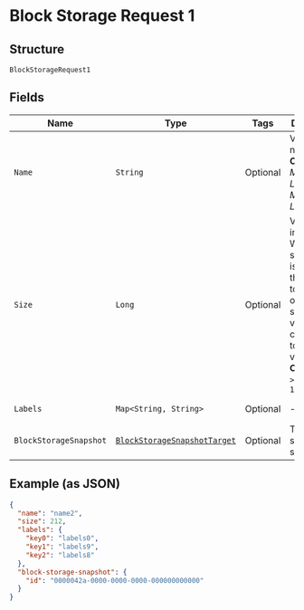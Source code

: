 
# Block Storage Request 1

## Structure

`BlockStorageRequest1`

## Fields

| Name | Type | Tags | Description | Getter | Setter |
|  --- | --- | --- | --- | --- | --- |
| `Name` | `String` | Optional | Volume name<br>**Constraints**: *Minimum Length*: `1`, *Maximum Length*: `255` | String getName() | setName(String name) |
| `Size` | `Long` | Optional | Volume size in GB.<br>When a snapshot ID is supplied, this defaults to the size of the source volume, but can be set to a larger value.<br>**Constraints**: `>= 10`, `<= 10240` | Long getSize() | setSize(Long size) |
| `Labels` | `Map<String, String>` | Optional | - | Map<String, String> getLabels() | setLabels(Map<String, String> labels) |
| `BlockStorageSnapshot` | [`BlockStorageSnapshotTarget`](../../doc/models/block-storage-snapshot-target.md) | Optional | Target block storage snapshot | BlockStorageSnapshotTarget getBlockStorageSnapshot() | setBlockStorageSnapshot(BlockStorageSnapshotTarget blockStorageSnapshot) |

## Example (as JSON)

```json
{
  "name": "name2",
  "size": 212,
  "labels": {
    "key0": "labels0",
    "key1": "labels9",
    "key2": "labels8"
  },
  "block-storage-snapshot": {
    "id": "0000042a-0000-0000-0000-000000000000"
  }
}
```

